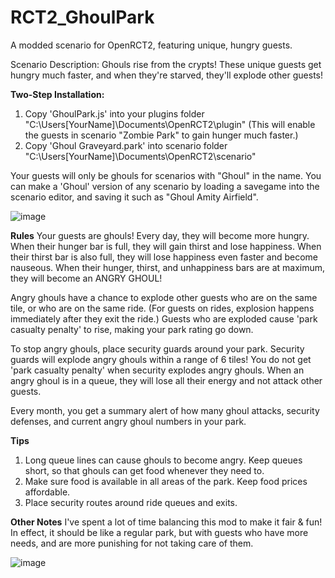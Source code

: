 # RCT2_GhoulPark
A modded scenario for OpenRCT2, featuring unique, hungry guests.

Scenario Description: Ghouls rise from the crypts! These unique guests get hungry much faster, and when they're starved, they'll explode other guests!

**Two-Step Installation:**
1. Copy 'GhoulPark.js' into your plugins folder "C:\Users\[YourName]\Documents\OpenRCT2\plugin" 
(This will enable the guests in scenario "Zombie Park" to gain hunger much faster.)
2. Copy 'Ghoul Graveyard.park' into scenario folder "C:\Users\[YourName]\Documents\OpenRCT2\scenario"

Your guests will only be ghouls for scenarios with "Ghoul" in the name. You can make a 'Ghoul' version of any scenario by loading a savegame into the scenario editor, and saving it such as "Ghoul Amity Airfield".

![image](https://user-images.githubusercontent.com/51807239/169670924-9e835151-251d-4ade-b208-fb17b378ded7.png)

**Rules**
Your guests are ghouls! Every day, they will become more hungry. When their hunger bar is full, they will gain thirst and lose happiness. When their thirst bar is also full, they will lose happiness even faster and become nauseous. When their hunger, thirst, and unhappiness bars are at maximum, they will become an ANGRY GHOUL!

Angry ghouls have a chance to explode other guests who are on the same tile, or who are on the same ride. (For guests on rides, explosion happens immediately after they exit the ride.) Guests who are exploded cause 'park casualty penalty' to rise, making your park rating go down.

To stop angry ghouls, place security guards around your park. Security guards will explode angry ghouls within a range of 6 tiles! You do not get 'park casualty penalty' when security explodes angry ghouls. When an angry ghoul is in a queue, they will lose all their energy and not attack other guests.

Every month, you get a summary alert of how many ghoul attacks, security defenses, and current angry ghoul numbers in your park.

**Tips**
1. Long queue lines can cause ghouls to become angry. Keep queues short, so that ghouls can get food whenever they need to.
2. Make sure food is available in all areas of the park. Keep food prices affordable.
3. Place security routes around ride queues and exits.

**Other Notes**
I've spent a lot of time balancing this mod to make it fair & fun!
In effect, it should be like a regular park, but with guests who have more needs, and are more punishing for not taking care of them.

![image](https://user-images.githubusercontent.com/51807239/169191852-445a198c-f1a5-4b24-a479-59cbf5b84515.png)
